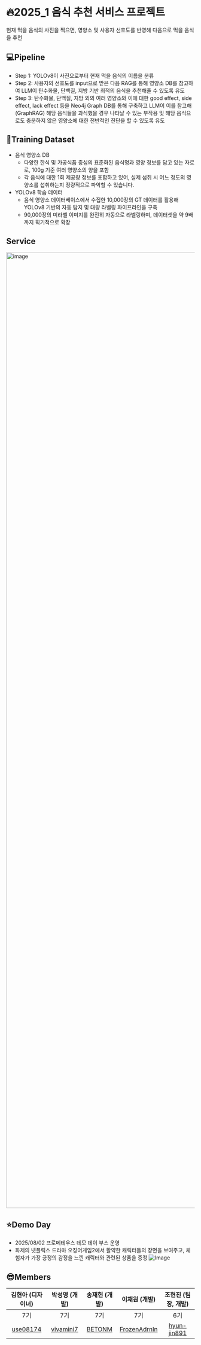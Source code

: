 # 🔥2025_1 음식 추천 서비스 프로젝트
현재 먹을 음식의 사진을 찍으면, 영양소 및 사용자 선호도를 반영해 다음으로 먹을 음식을 추천

## 💻Pipeline
* Step 1: YOLOv8이 사진으로부터 현재 먹을 음식의 이름을 분류
* Step 2: 사용자의 선호도를 input으로 받은 다음 RAG를 통해 영양소 DB를 참고하여 LLM이 탄수화물, 단백질, 지방 기반 최적의 음식을 추천해줄 수 있도록 유도
* Step 3: 탄수화물, 단백질, 지방 외의 여러 영양소와 이에 대한 good effect, side effect, lack effect 등을 Neo4j Graph DB를 통해 구축하고 LLM이 이를 참고해(GraphRAG) 해당 음식들을 과식했을 경우 나타날 수 있는 부작용 및 해당 음식으로도 충분하지 않은 영양소에 대한 전반적인 진단을 할 수 있도록 유도  

## 📑Training Dataset
* 음식 영양소 DB
  * 다양한 한식 및 가공식품 중심의 표준화된 음식명과 영양 정보를 담고 있는 자료로, 100g 기준 여러 영양소의 양을 포함
  * 각 음식에 대한 1회 제공량 정보를 포함하고 있어, 실제 섭취 시 어느  정도의 영양소를 섭취하는지 정량적으로 파악할 수 있습니다.
* YOLOv8 학습 데이터
  * 음식 영양소 데이터베이스에서 수집한 10,000장의 GT 데이터를 활용해 YOLOv8 기반의 자동 탐지 및 대량 라벨링 파이프라인을 구축
  * 90,000장의 미라벨 이미지를 완전히 자동으로 라벨링하며, 데이터셋을 약 9배까지 획기적으로 확장

## Service
<img width="1179" height="2556" alt="image" src="https://github.com/user-attachments/assets/f5ff3be6-d9d2-41af-9ed6-9ccbca77cd7f" />


## ⭐Demo Day
* 2025/08/02 프로메테우스 데모 데이 부스 운영
* 화제의 넷플릭스 드라마 오징어게임2에서 활약한 캐릭터들의 장면을 보여주고, 체험자가 가장 긍정의 감정을 느낀 캐릭터와 관련된 상품을 증정
![Image](https://github.com/user-attachments/assets/4799129f-64c6-474a-be45-c97041b1e235)

## 😎Members
| 김현아 (디자이너)      | 박성영 (개발)     | 송재헌 (개발)     | 이채원 (개발)  | 조현진 (팀장, 개발) |
|:-----------------:|:----------------:|:-----------------:|:--------------------:|:------------:|
| 7기      | 7기 | 7기 | 7기 | 6기 |
| [use08174](https://github.com/use08174)        |  [vivamini7](https://github.com/vivamini7)  |  [BETONM](https://github.com/BETONM)    | [FrozenAdrnln](https://github.com/FrozenAdrnln)|  [hyun-jin891](https://github.com/hyun-jin891)| [yun31](https://github.com/yun31)|
